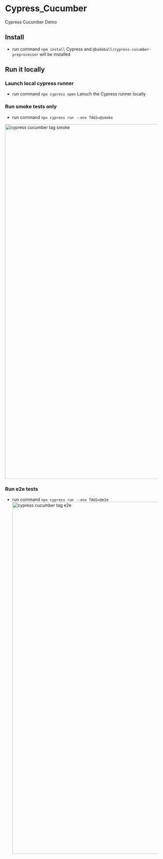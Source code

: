 # Cypress_Cucumber
Cypress Cucumber Demo

## Install
- run command `npm install`
Cypress and `@badeball/cypress-cucumber-preprocessor` will be installed

## Run it locally
### Launch local cypress runner
- run command `npx cypress open`
Lanuch the Cypress runner locally
### Run smoke tests only
- run command `npx cypress run --env TAGS=@smoke`
<img width="1165" alt="cypress cucumber tag smoke" src="https://user-images.githubusercontent.com/48189320/214960728-24e7e336-4947-4f0f-838f-4cbc8df8cf14.png">

### Run e2e tests
- run command `npx cypress run --env TAGS=@e2e`<img width="1155" alt="cypress cucumber tag e2e" src="https://user-images.githubusercontent.com/48189320/214960746-d753b25b-119b-48a0-ac3c-aee800884129.png">
